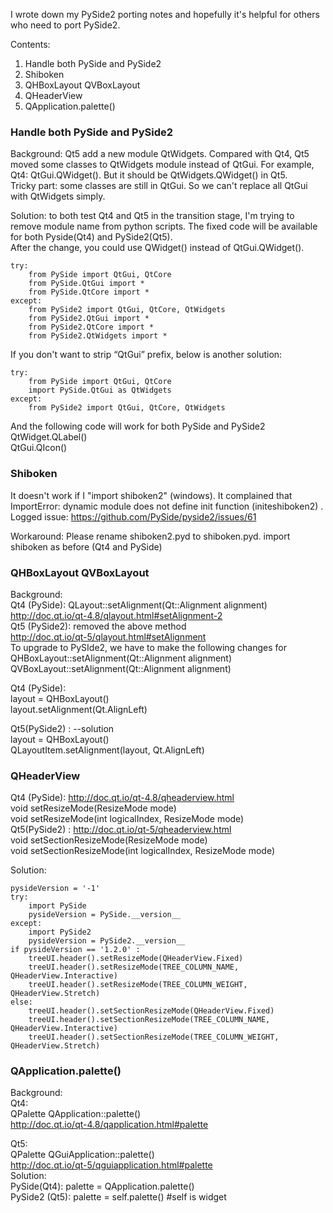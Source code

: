 I wrote down my PySide2 porting notes and hopefully it's helpful for others who need to port PySide2.   

Contents:   
1. Handle both PySide and PySide2   
2. Shiboken  
3. QHBoxLayout QVBoxLayout  
4. QHeaderView   
5. QApplication.palette()  

### Handle both PySide and PySide2  
Background:  Qt5 add a new module QtWidgets. Compared with Qt4, Qt5 moved some classes to QtWidgets module instead of QtGui. For example, Qt4: QtGui.QWidget(). But it should be QtWidgets.QWidget() in Qt5.   
Tricky part: some classes are still in QtGui. So we can't replace all QtGui with QtWidgets simply.   
 
Solution: to both test Qt4 and Qt5 in the transition stage, I'm trying to remove module name from python scripts. The fixed code will be available for both Pyside(Qt4) and PySide2(Qt5).    
After the change, you could use QWidget() instead of QtGui.QWidget().   

    try:
        from PySide import QtGui, QtCore
        from PySide.QtGui import *
        from PySide.QtCore import *
    except:
        from PySide2 import QtGui, QtCore, QtWidgets
        from PySide2.QtGui import *
        from PySide2.QtCore import *
        from PySide2.QtWidgets import *

If you don't want to strip “QtGui” prefix, below is another solution:   
   
    try:
        from PySide import QtGui, QtCore
        import PySide.QtGui as QtWidgets
    except:
        from PySide2 import QtGui, QtCore, QtWidgets

And the following code will work for both PySide and PySide2   
QtWidget.QLabel()   
QtGui.QIcon()   
 
### Shiboken   
It doesn't work if I "import shiboken2" (windows).  It complained that ImportError: dynamic module does not define init function (initeshiboken2) .    
Logged issue: https://github.com/PySide/pyside2/issues/61   
    
Workaround: Please rename shiboken2.pyd to shiboken.pyd.  import shiboken as before (Qt4 and PySide)   

### QHBoxLayout QVBoxLayout   
Background:   
Qt4 (PySide):  QLayout::setAlignment(Qt::Alignment alignment)   
http://doc.qt.io/qt-4.8/qlayout.html#setAlignment-2   
Qt5 (PySide2): removed the above method   
http://doc.qt.io/qt-5/qlayout.html#setAlignment   
To upgrade to PySIde2, we have to make the following changes for QHBoxLayout::setAlignment(Qt::Alignment alignment)    QVBoxLayout::setAlignment(Qt::Alignment alignment)   

Qt4 (PySide):   
    layout = QHBoxLayout()   
    layout.setAlignment(Qt.AlignLeft)   
 
Qt5(PySide2) : --solution    
    layout = QHBoxLayout()   
    QLayoutItem.setAlignment(layout, Qt.AlignLeft)   

### QHeaderView    
Qt4 (PySide): http://doc.qt.io/qt-4.8/qheaderview.html   
    void	setResizeMode(ResizeMode mode)   
    void	setResizeMode(int logicalIndex, ResizeMode mode)   
Qt5(PySide2) : http://doc.qt.io/qt-5/qheaderview.html   
    void	setSectionResizeMode(ResizeMode mode)   
    void	setSectionResizeMode(int logicalIndex, ResizeMode mode)   
 
Solution:    

    pysideVersion = '-1'    
    try:    
        import PySide    
        pysideVersion = PySide.__version__    
    except:    
        import PySide2    
        pysideVersion = PySide2.__version__     
    if pysideVersion == '1.2.0' :   
        treeUI.header().setResizeMode(QHeaderView.Fixed)   
        treeUI.header().setResizeMode(TREE_COLUMN_NAME, QHeaderView.Interactive)   
        treeUI.header().setResizeMode(TREE_COLUMN_WEIGHT, QHeaderView.Stretch)   
    else:   
        treeUI.header().setSectionResizeMode(QHeaderView.Fixed)   
        treeUI.header().setSectionResizeMode(TREE_COLUMN_NAME, QHeaderView.Interactive)   
        treeUI.header().setSectionResizeMode(TREE_COLUMN_WEIGHT, QHeaderView.Stretch)   
 
### QApplication.palette()   
Background:   
Qt4:   
   QPalette QApplication::palette()   
   http://doc.qt.io/qt-4.8/qapplication.html#palette   
 
Qt5:   
   QPalette QGuiApplication::palette()   
   http://doc.qt.io/qt-5/qguiapplication.html#palette   
Solution:   
   PySide(Qt4): palette = QApplication.palette()   
   PySide2 (Qt5): palette = self.palette()  #self is widget   